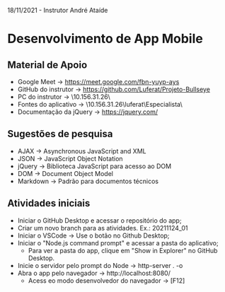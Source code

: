 18/11/2021 - Instrutor André Ataíde
# Desenvolvimento de App Mobile

## Material de Apoio

- Google Meet → https://meet.google.com/fbn-yuyp-ays
- GitHub do instrutor → https://github.com/Luferat/Projeto-Bullseye
- PC do instrutor → \\10.156.31.26\
- Fontes do aplicativo → \\10.156.31.26\luferat\Especialista\
- Documentação da jQuery → https://jquery.com/

## Sugestões de pesquisa

- AJAX → Asynchronous JavaScript and XML
- JSON → JavaScript Object Notation
- jQuery → Biblioteca JavaScript para acesso ao DOM
- DOM → Document Object Model
- Markdown → Padrão para documentos técnicos

## Atividades iniciais

- Iniciar o GitHub Desktop e acessar o repositório do app;
- Criar um novo branch para as atividades. Ex.: 20211124_01
- Iniciar o VSCode → Use o botão no Github Desktop;
- Iniciar o "Node.js command prompt" e acessar a pasta do aplicativo;
  - Para ver a pasta do app, clique em "Show in Explorer" no GitHub Desktop.
- Inicie o servidor pelo prompt do Node → http-server . -o
- Abra o app pelo navegador → http://localhost:8080/
  - Acess eo modo desenvolvedor do navegador → [F12]
